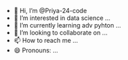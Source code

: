 - 👋 Hi, I’m @Priya-24-code
- 👀 I’m interested in data science ...
- 🌱 I’m currently learning adv pyhton ...
- 💞️ I’m looking to collaborate on ...
- 📫 How to reach me ...
- 😄 Pronouns: ...

<!---
Priya-24-code/Priya-24-code is a ✨ special ✨ repository because its `README.md` (this file) appears on your GitHub profile.
You can click the Preview link to take a look at your changes.
--->
